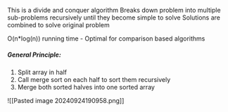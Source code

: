 This is a divide and conquer algorithm
	Breaks down problem into multiple sub-problems recursively until they become simple to solve
	Solutions are combined to solve original problem

O(n*log(n)) running time - Optimal for comparison based algorithms


##### General Principle:

1. Split array in half
2. Call merge sort on each half to sort them recursively
3. Merge both sorted halves into one sorted array


![[Pasted image 20240924190958.png]]